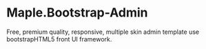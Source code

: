 # Maple.Bootstrap-Admin
Free, premium quality, responsive, multiple skin admin template use bootstrapHTML5 front UI framework.
